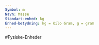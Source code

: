 ```yaml
---
Symbol: m
Navn: Masse
Standart-enhed: kg
Enhed-betydning: kg = Kilo Gram, g = gram 
---
```

#Fysiske-Enheder